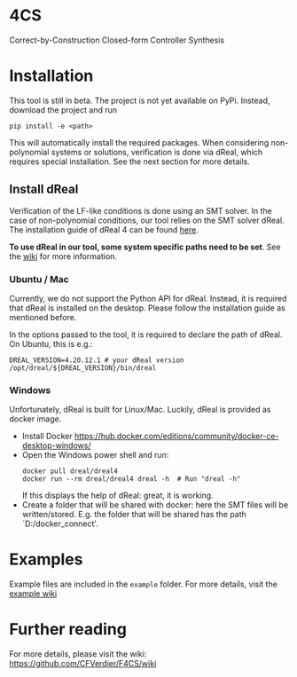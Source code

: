 # 4CS

Correct-by-Construction Closed-form Controller Synthesis

# Installation
This tool is still in beta. The project is not yet available on PyPi. Instead, download the project and run
```
pip install -e <path>
```
This will automatically install the required packages. When considering non-polynomial systems or solutions, verification is done via dReal, which requires special installation. See the next section for more details.

## Install dReal 
Verification of the LF-like conditions is done using an SMT solver. In the case of non-polynomial conditions, our tool relies on the SMT solver dReal. The installation guide of dReal 4 can be found [here](https://github.com/dreal/dreal4}{https://github.com/dreal/dreal4).

**To use dReal in our tool, some system specific paths need to be set**. See the [wiki](https://github.com/CFVerdier/F4CS/wiki/SMT-solvers) for more information.

### Ubuntu / Mac
Currently, we do not support the Python API for dReal. Instead, it is required that dReal is installed on the desktop. Please follow the installation guide as mentioned before. 

In the options passed to the tool, it is required to declare the path of dReal. On Ubuntu, this is e.g.:
```
DREAL_VERSION=4.20.12.1 # your dReal version
/opt/dreal/${DREAL_VERSION}/bin/dreal
```

### Windows
Unfortunately, dReal is built for Linux/Mac. Luckily, dReal is provided as docker image.
* Install Docker https://hub.docker.com/editions/community/docker-ce-desktop-windows/
* Open the Windows power shell and run:
    ```
    docker pull dreal/dreal4
    docker run --rm dreal/dreal4 dreal -h  # Run "dreal -h" 
    ```
    If this displays the help of dReal: great, it is working.
* Create a folder that will be shared with docker: here the SMT files will be written/stored. E.g. the folder that will be shared has the path `D:/docker$\_$connect'.

# Examples
Example files are included in the `example` folder. For more details, visit the [example wiki](https://github.com/CFVerdier/F4CS/wiki/Examples)

# Further reading
For more details, please visit the wiki:
https://github.com/CFVerdier/F4CS/wiki


